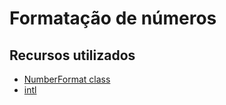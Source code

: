 # Formatação de números


## Recursos utilizados

  *  [NumberFormat class](https://pub.dev/documentation/intl/latest/intl/NumberFormat-class.html)
  * [intl](https://pub.dev/packages/intl)

